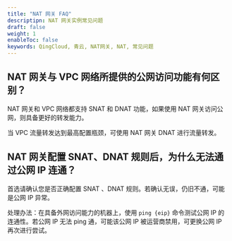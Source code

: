 ```yaml
---
title: "NAT 网关 FAQ"
descriptipn: NAT 网关实例常见问题
draft: false
weight: 1
enableToc: false
keywords: QingCloud, 青云, NAT网关, NAT, 常见问题
---
```


## NAT 网关与 VPC 网络所提供的公网访问功能有何区别？

NAT 网关和 VPC 网络都支持 SNAT 和 DNAT 功能，如果使用 NAT 网关访问公网，则具备更好的转发能力。

当 VPC 流量转发达到最高配置瓶颈，可使用 NAT 网关 DNAT 进行流量转发。

## NAT 网关配置 SNAT、DNAT 规则后，为什么无法通过公网 IP 连通？

首选请确认您是否正确配置 SNAT 、DNAT 规则。若确认无误，仍旧不通，可能是公网 IP 异常。

处理办法：在具备外网访问能力的机器上，使用 `ping {eip}` 命令测试公网 IP 的连通性。若公网 IP 无法 ping 通，可能该公网 IP 被运营商禁用，可更换公网 IP 再次进行尝试。


